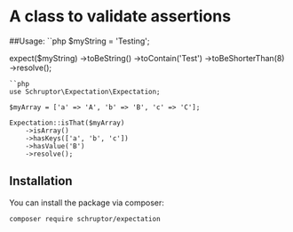 # A class to validate assertions

##Usage:
``php
$myString = 'Testing';

expect($myString)
    ->toBeString()
    ->toContain('Test')
    ->toBeShorterThan(8)
    ->resolve();
```
``php
use Schruptor\Expectation\Expectation;

$myArray = ['a' => 'A', 'b' => 'B', 'c' => 'C'];

Expectation::isThat($myArray)
    ->isArray()
    ->hasKeys(['a', 'b', 'c'])
    ->hasValue('B')
    ->resolve();
```
## Installation

You can install the package via composer:

```bash
composer require schruptor/expectation
```